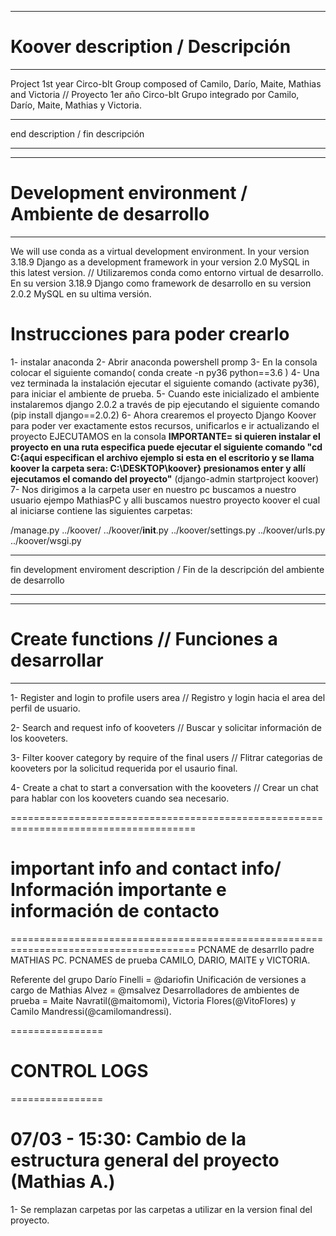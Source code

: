 **********************************
# Koover description / Descripción
**********************************

Project 1st year Circo-bIt
Group composed of Camilo, Darío, Maite, Mathias and Victoria
//
Proyecto 1er año Circo-bIt
Grupo integrado por Camilo, Darío, Maite, Mathias y Victoria.

*************************************
end description / fin descripción
*************************************

****************************************************
# Development environment / Ambiente de desarrollo #
****************************************************
We will use conda as a virtual development environment. In your version 3.18.9
Django as a development framework in your version 2.0
MySQL in this latest version.
//
Utilizaremos conda como entorno virtual de desarrollo. En su version 3.18.9
Django como framework de desarrollo en su version 2.0.2
MySQL en su ultima versión.

# Instrucciones para poder crearlo #
1- instalar anaconda
2- Abrir anaconda powershell promp
3- En la consola colocar el siguiente comando( conda create -n py36 python==3.6 )
4- Una vez terminada la instalación ejecutar el siguiente comando (activate py36), para iniciar el ambiente de prueba.
5- Cuando este inicializado el ambiente instalaremos django 2.0.2 a través de pip ejecutando el siguiente comando (pip install django==2.0.2)
6- Ahora crearemos el proyecto Django Koover para poder ver exactamente estos recursos, unificarlos e ir actualizando el proyecto
EJECUTAMOS en la consola **IMPORTANTE= si quieren instalar el proyecto en una ruta especifica puede ejecutar el siguiente comando "cd C:\{aqui especifican el archivo ejemplo si esta en el escritorio y se llama koover la carpeta sera: C:\DESKTOP\koover} presionamos enter y allí ejecutamos el comando del proyecto"** (django-admin startproject koover)
7- Nos dirigimos a la carpeta user en nuestro pc buscamos a nuestro usuario ejempo MathiasPC y alli buscamos nuestro proyecto koover el cual al iniciarse contiene las siguientes carpetas:

/manage.py
../koover/
../koover/__init__.py
../koover/settings.py
../koover/urls.py
../koover/wsgi.py


*********************************************************************************************
fin development enviroment description / Fin de la descripción del ambiente de desarrollo
*********************************************************************************************

***********************************************
# Create functions // Funciones a desarrollar #
***********************************************

1- Register and login to profile users area // Registro y login hacia el area del perfil de usuario.

2- Search and request info of kooveters // Buscar y solicitar información de los kooveters.

3- Filter koover category by require of the final users //  Flitrar categorias de kooveters por la solicitud requerida por el usaurio final.

4- Create a chat to start a conversation with the kooveters // Crear un chat para hablar con los kooveters cuando sea necesario.

======================================================================================
# important info  and contact info/ Información importante e información de contacto #
======================================================================================
PCNAME de desarrllo padre MATHIAS PC.
PCNAMES de prueba CAMILO, DARIO, MAITE y VICTORIA.

Referente del grupo Darío Finelli = @dariofin
Unificación de versiones a cargo de Mathias Alvez = @msalvez
Desarrolladores de ambientes de prueba = Maite Navratil(@maitomomi), Victoria Flores(@VitoFlores) y Camilo Mandressi(@camilomandressi).

================
# CONTROL LOGS #
================

# 07/03 - 15:30: Cambio de la estructura general del proyecto (Mathias A.) #
1- Se remplazan carpetas por las carpetas a utilizar en la version final del proyecto.







